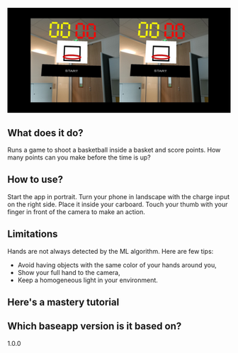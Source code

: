![screenshot](/screenshots/basket_ball_game_screenshot.jpg)

## What does it do?
Runs a game to shoot a basketball inside a basket and score points. 
How many points can you make before the time is up?

## How to use?
Start the app in portrait.
Turn your phone in landscape with the charge input on the right side.
Place it inside your carboard.
Touch your thumb with your finger in front of the camera to make an action.

## Limitations
Hands are not always detected by the ML algorithm. Here are few tips:
- Avoid having objects with the same color of your hands around you,
- Show your full hand to the camera,
- Keep a homogeneous light in your environment.

## Here's a mastery tutorial
<link>

## Which baseapp version is it based on?
1.0.0